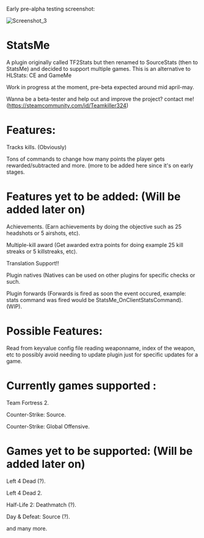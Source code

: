 Early pre-alpha testing screenshot:

![Screenshot_3](https://user-images.githubusercontent.com/49116354/113496802-88576e00-94fd-11eb-86f1-2222986da34d.jpg)

# StatsMe
A plugin originally called TF2Stats but then renamed to SourceStats (then to StatsMe) and decided to support multiple games. This is an alternative to HLStats: CE and GameMe

Work in progress at the moment, pre-beta expected around mid april-may.

Wanna be a beta-tester and help out and improve the project? contact me! (https://steamcommunity.com/id/Teamkiller324)

# Features:
Tracks kills. (Obviously)

Tons of commands to change how many points the player gets rewarded/subtracted and more.
(more to be added here since it's on early stages.

# Features yet to be added: (Will be added later on)
Achievements. (Earn achievements by doing the objective such as 25 headshots or 5 airshots, etc).

Multiple-kill award (Get awarded extra points for doing example 25 kill streaks or 5 killstreaks, etc).

Translation Support!!

Plugin natives (Natives can be used on other plugins for specific checks or such.

Plugin forwards (Forwards is fired as soon the event occured, example: stats command was fired would be StatsMe_OnClientStatsCommand). (WIP).

# Possible Features:
Read from keyvalue config file reading weaponname, index of the weapon, etc to possibly avoid needing to update plugin just for specific updates for a game.

# Currently games supported :
Team Fortress 2.

Counter-Strike: Source.

Counter-Strike: Global Offensive.

# Games yet to be supported: (Will be added later on)
Left 4 Dead (?).

Left 4 Dead 2.

Half-Life 2: Deathmatch (?).

Day & Defeat: Source (?).

and many more.
